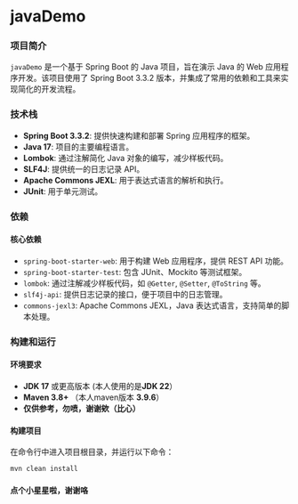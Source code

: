 # javaDemo

### 项目简介

`javaDemo` 是一个基于 Spring Boot 的 Java 项目，旨在演示 Java 的 Web 应用程序开发。该项目使用了 Spring Boot 3.3.2 版本，并集成了常用的依赖和工具来实现简化的开发流程。

### 技术栈

- **Spring Boot 3.3.2**: 提供快速构建和部署 Spring 应用程序的框架。
- **Java 17**: 项目的主要编程语言。
- **Lombok**: 通过注解简化 Java 对象的编写，减少样板代码。
- **SLF4J**: 提供统一的日志记录 API。
- **Apache Commons JEXL**: 用于表达式语言的解析和执行。
- **JUnit**: 用于单元测试。

### 依赖

#### 核心依赖
- `spring-boot-starter-web`: 用于构建 Web 应用程序，提供 REST API 功能。
- `spring-boot-starter-test`: 包含 JUnit、Mockito 等测试框架。
- `lombok`: 通过注解减少样板代码，如 `@Getter`, `@Setter`, `@ToString` 等。
- `slf4j-api`: 提供日志记录的接口，便于项目中的日志管理。
- `commons-jexl3`: Apache Commons JEXL，Java 表达式语言，支持简单的脚本处理。

### 构建和运行

#### 环境要求
- **JDK 17** 或更高版本  (本人使用的是**JDK 22**）
- **Maven 3.8+** （本人maven版本 **3.9.6**）
- **仅供参考，勿喷，谢谢欸（比心）**

#### 构建项目 

在命令行中进入项目根目录，并运行以下命令：

```bash
mvn clean install
```
#### 点个小星星啦，谢谢咯
